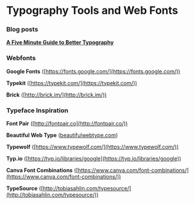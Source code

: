 # Typography Tools and Web Fonts

### Blog posts

**[A Five Minute Guide to Better
Typography](http://pierrickcalvez.com/journal/a-five-minutes-guide-to-better-typography)**

### Webfonts

**Google Fonts** ([https://fonts.google.com/](https://fonts.google.com/))

**Typekit** ([https://typekit.com/](https://typekit.com/))

**Brick** ([http://brick.im/](http://brick.im/))

### Typeface Inspiration

**Font Pair** ([http://fontpair.co](http://fontpair.co/))

**Beautiful Web Type** ([beautifulwebtype.com](http://beautifulwebtype.com/))

**Typewolf** ([https://www.typewolf.com/](https://www.typewolf.com/))

**Typ.io** ([https://typ.io/libraries/google](https://typ.io/libraries/google))

**Canva Font Combinations** ([https://www.canva.com/font-combinations/](https://www.canva.com/font-combinations/))

**TypeSource** ([http://tobiasahlin.com/typesource/](http://tobiasahlin.com/typesource/))
